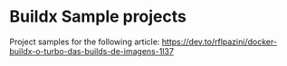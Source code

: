 # Buildx Sample projects

Project samples for the following article: 
https://dev.to/rflpazini/docker-buildx-o-turbo-das-builds-de-imagens-1l37